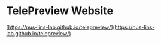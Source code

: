 # TelePreview Website
[https://nus-lins-lab.github.io/telepreview/](https://nus-lins-lab.github.io/telepreview/)
